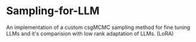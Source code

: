 # Sampling-for-LLM
An implementation of a custom csgMCMC sampling method for fine tuning LLMs and it's comparision with low rank adaptation of LLMs. (LoRA) 
